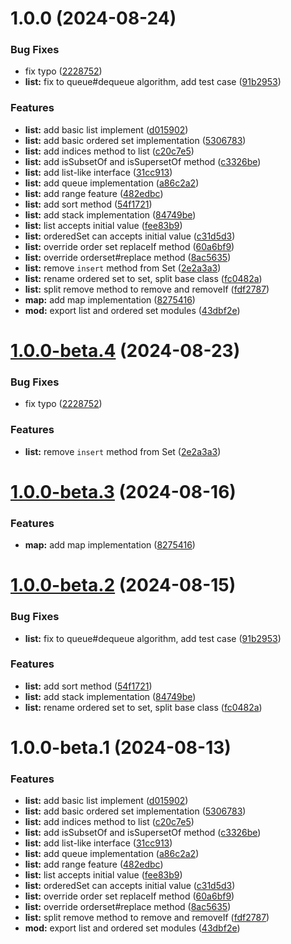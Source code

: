 # 1.0.0 (2024-08-24)


### Bug Fixes

* fix typo ([2228752](https://github.com/TomokiMiyauci/infra/commit/2228752e5ebfcdde7902dd6791a76deeb0305a27))
* **list:** fix to queue#dequeue algorithm, add test case ([91b2953](https://github.com/TomokiMiyauci/infra/commit/91b29533d6f001d5b24b5f21e3ca0207ed920c17))


### Features

* **list:** add basic list implement ([d015902](https://github.com/TomokiMiyauci/infra/commit/d01590266077f64ac4e5dc1369577dbdbf16099a))
* **list:** add basic ordered set implementation ([5306783](https://github.com/TomokiMiyauci/infra/commit/5306783582965c09a5990a85fb9ed9eb9a6f70f6))
* **list:** add indices method to list ([c20c7e5](https://github.com/TomokiMiyauci/infra/commit/c20c7e5a8bd0db76a5470d98ce92e93c51d1291c))
* **list:** add isSubsetOf and isSupersetOf method ([c3326be](https://github.com/TomokiMiyauci/infra/commit/c3326be85197b937a8f97fff99b2932875b2b2d1))
* **list:** add list-like interface ([31cc913](https://github.com/TomokiMiyauci/infra/commit/31cc9135f2a4e74536b9ca1c3aa754e2000e69f1))
* **list:** add queue implementation ([a86c2a2](https://github.com/TomokiMiyauci/infra/commit/a86c2a28c598e855d776f7a5bedfb308e853002c))
* **list:** add range feature ([482edbc](https://github.com/TomokiMiyauci/infra/commit/482edbc441956087e88ed238804a6b385c427b16))
* **list:** add sort method ([54f1721](https://github.com/TomokiMiyauci/infra/commit/54f17219bd69ab1917d24d5e6d569a6c3b77b4dc))
* **list:** add stack implementation ([84749be](https://github.com/TomokiMiyauci/infra/commit/84749bea2f6225060a9e69b24c66ff31bcc243be))
* **list:** list accepts initial value ([fee83b9](https://github.com/TomokiMiyauci/infra/commit/fee83b9c8652f2ef049862c638bda0793923058b))
* **list:** orderedSet can accepts initial value ([c31d5d3](https://github.com/TomokiMiyauci/infra/commit/c31d5d308fe4ce1a5aa089c46ac0f9b5de008677))
* **list:** override order set replaceIf method ([60a6bf9](https://github.com/TomokiMiyauci/infra/commit/60a6bf950b1fdf7ff6debb1c08f688562dff35a6))
* **list:** override orderset#replace method ([8ac5635](https://github.com/TomokiMiyauci/infra/commit/8ac5635f93da8499e359421f4fa0d412abe40852))
* **list:** remove `insert` method from Set ([2e2a3a3](https://github.com/TomokiMiyauci/infra/commit/2e2a3a337a227b58a93fb11f054f3910f37fd756))
* **list:** rename ordered set to set, split base class ([fc0482a](https://github.com/TomokiMiyauci/infra/commit/fc0482a2f4cb2927645a03adb26310ddbf0ecc0b))
* **list:** split remove method to remove and removeIf ([fdf2787](https://github.com/TomokiMiyauci/infra/commit/fdf27878ad4e38e943ca544c7532cb1469485e15))
* **map:** add map implementation ([8275416](https://github.com/TomokiMiyauci/infra/commit/8275416f52376cc0c6c66904bfa8c13e5fc6cb38))
* **mod:** export list and ordered set modules ([43dbf2e](https://github.com/TomokiMiyauci/infra/commit/43dbf2e42c7ded7dc3988c40add0b867a30c62cb))

# [1.0.0-beta.4](https://github.com/TomokiMiyauci/infra/compare/1.0.0-beta.3...1.0.0-beta.4) (2024-08-23)


### Bug Fixes

* fix typo ([2228752](https://github.com/TomokiMiyauci/infra/commit/2228752e5ebfcdde7902dd6791a76deeb0305a27))


### Features

* **list:** remove `insert` method from Set ([2e2a3a3](https://github.com/TomokiMiyauci/infra/commit/2e2a3a337a227b58a93fb11f054f3910f37fd756))

# [1.0.0-beta.3](https://github.com/TomokiMiyauci/infra/compare/1.0.0-beta.2...1.0.0-beta.3) (2024-08-16)


### Features

* **map:** add map implementation ([8275416](https://github.com/TomokiMiyauci/infra/commit/8275416f52376cc0c6c66904bfa8c13e5fc6cb38))

# [1.0.0-beta.2](https://github.com/TomokiMiyauci/infra/compare/1.0.0-beta.1...1.0.0-beta.2) (2024-08-15)


### Bug Fixes

* **list:** fix to queue#dequeue algorithm, add test case ([91b2953](https://github.com/TomokiMiyauci/infra/commit/91b29533d6f001d5b24b5f21e3ca0207ed920c17))


### Features

* **list:** add sort method ([54f1721](https://github.com/TomokiMiyauci/infra/commit/54f17219bd69ab1917d24d5e6d569a6c3b77b4dc))
* **list:** add stack implementation ([84749be](https://github.com/TomokiMiyauci/infra/commit/84749bea2f6225060a9e69b24c66ff31bcc243be))
* **list:** rename ordered set to set, split base class ([fc0482a](https://github.com/TomokiMiyauci/infra/commit/fc0482a2f4cb2927645a03adb26310ddbf0ecc0b))

# 1.0.0-beta.1 (2024-08-13)


### Features

* **list:** add basic list implement ([d015902](https://github.com/TomokiMiyauci/infra/commit/d01590266077f64ac4e5dc1369577dbdbf16099a))
* **list:** add basic ordered set implementation ([5306783](https://github.com/TomokiMiyauci/infra/commit/5306783582965c09a5990a85fb9ed9eb9a6f70f6))
* **list:** add indices method to list ([c20c7e5](https://github.com/TomokiMiyauci/infra/commit/c20c7e5a8bd0db76a5470d98ce92e93c51d1291c))
* **list:** add isSubsetOf and isSupersetOf method ([c3326be](https://github.com/TomokiMiyauci/infra/commit/c3326be85197b937a8f97fff99b2932875b2b2d1))
* **list:** add list-like interface ([31cc913](https://github.com/TomokiMiyauci/infra/commit/31cc9135f2a4e74536b9ca1c3aa754e2000e69f1))
* **list:** add queue implementation ([a86c2a2](https://github.com/TomokiMiyauci/infra/commit/a86c2a28c598e855d776f7a5bedfb308e853002c))
* **list:** add range feature ([482edbc](https://github.com/TomokiMiyauci/infra/commit/482edbc441956087e88ed238804a6b385c427b16))
* **list:** list accepts initial value ([fee83b9](https://github.com/TomokiMiyauci/infra/commit/fee83b9c8652f2ef049862c638bda0793923058b))
* **list:** orderedSet can accepts initial value ([c31d5d3](https://github.com/TomokiMiyauci/infra/commit/c31d5d308fe4ce1a5aa089c46ac0f9b5de008677))
* **list:** override order set replaceIf method ([60a6bf9](https://github.com/TomokiMiyauci/infra/commit/60a6bf950b1fdf7ff6debb1c08f688562dff35a6))
* **list:** override orderset#replace method ([8ac5635](https://github.com/TomokiMiyauci/infra/commit/8ac5635f93da8499e359421f4fa0d412abe40852))
* **list:** split remove method to remove and removeIf ([fdf2787](https://github.com/TomokiMiyauci/infra/commit/fdf27878ad4e38e943ca544c7532cb1469485e15))
* **mod:** export list and ordered set modules ([43dbf2e](https://github.com/TomokiMiyauci/infra/commit/43dbf2e42c7ded7dc3988c40add0b867a30c62cb))
